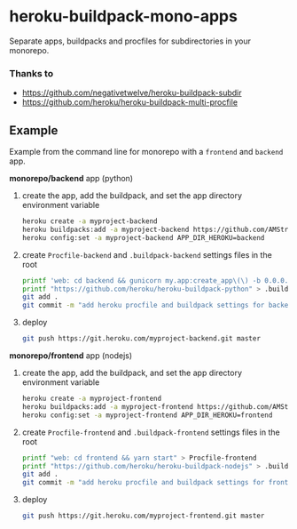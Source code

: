 # heroku-buildpack-mono-apps

Separate apps, buildpacks and procfiles for subdirectories in your monorepo.

### Thanks to

- https://github.com/negativetwelve/heroku-buildpack-subdir
- https://github.com/heroku/heroku-buildpack-multi-procfile

## Example

Example from the command line for monorepo with a `frontend` and `backend` app.

**monorepo/backend** app (python)

1. create the app, add the buildpack, and set the app directory environment variable
   ```bash
   heroku create -a myproject-backend
   heroku buildpacks:add -a myproject-backend https://github.com/AMStrix/heroku-buildpack-mono-apps
   heroku config:set -a myproject-backend APP_DIR_HEROKU=backend
   ```
2. create `Procfile-backend` and `.buildpack-backend` settings files in the root
   ```bash
   printf 'web: cd backend && gunicorn my.app:create_app\(\) -b 0.0.0.0:$PORT -w 1' > Procfile-backend
   printf "https://github.com/heroku/heroku-buildpack-python" > .buildpack-backend
   git add .
   git commit -m "add heroku procfile and buildpack settings for backend"
   ```
3. deploy
   ```bash
   git push https://git.heroku.com/myproject-backend.git master
   ```

**monorepo/frontend** app (nodejs)

1. create the app, add the buildpack, and set the app directory environment variable
   ```bash
   heroku create -a myproject-frontend
   heroku buildpacks:add -a myproject-frontend https://github.com/AMStrix/heroku-buildpack-mono-apps
   heroku config:set -a myproject-frontend APP_DIR_HEROKU=frontend
   ```
2. create `Procfile-frontend` and `.buildpack-frontend` settings files in the root
   ```bash
   printf "web: cd frontend && yarn start" > Procfile-frontend
   printf "https://github.com/heroku/heroku-buildpack-nodejs" > .buildpack-frontend
   git add .
   git commit -m "add heroku procfile and buildpack settings for frontend"
   ```
3. deploy
   ```bash
   git push https://git.heroku.com/myproject-frontend.git master
   ```
